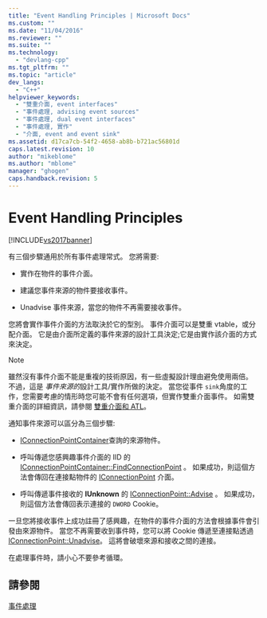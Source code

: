 ```yaml
---
title: "Event Handling Principles | Microsoft Docs"
ms.custom: ""
ms.date: "11/04/2016"
ms.reviewer: ""
ms.suite: ""
ms.technology: 
  - "devlang-cpp"
ms.tgt_pltfrm: ""
ms.topic: "article"
dev_langs: 
  - "C++"
helpviewer_keywords: 
  - "雙重介面, event interfaces"
  - "事件處理, advising event sources"
  - "事件處理, dual event interfaces"
  - "事件處理, 實作"
  - "介面, event and event sink"
ms.assetid: d17ca7cb-54f2-4658-ab8b-b721ac56801d
caps.latest.revision: 10
author: "mikeblome"
ms.author: "mblome"
manager: "ghogen"
caps.handback.revision: 5
---
```

# Event Handling Principles
[!INCLUDE[vs2017banner](../assembler/inline/includes/vs2017banner.md)]

有三個步驟通用於所有事件處理常式。  您將需要:  
  
-   實作在物件的事件介面。  
  
-   建議您事件來源的物件要接收事件。  
  
-   Unadvise 事件來源，當您的物件不再需要接收事件。  
  
 您將會實作事件介面的方法取決於它的型別。  事件介面可以是雙重 vtable，或分配介面。  它是由介面所定義的事件來源的設計工具決定;它是由實作該介面的方式來決定。  
  
> [!NOTE]
>  雖然沒有事件介面不能是重複的技術原因，有一些虛擬設計理由避免使用兩倍。  不過，這是 *事件來源的*設計工具\/實作所做的決定。  當您從事件 `sink`角度的工作，您需要考慮的情形時您可能不會有任何選項，但實作雙重介面事件。  如需雙重介面的詳細資訊，請參閱 [雙重介面和 ATL](../atl/dual-interfaces-and-atl.md)。  
  
 通知事件來源可以區分為三個步驟:  
  
-   [IConnectionPointContainer](http://msdn.microsoft.com/library/windows/desktop/ms683857)查詢的來源物件。  
  
-   呼叫傳遞您感興趣事件介面的 IID 的 [IConnectionPointContainer::FindConnectionPoint](http://msdn.microsoft.com/library/windows/desktop/ms692476) 。  如果成功，則這個方法會傳回在連接點物件的 [IConnectionPoint](http://msdn.microsoft.com/library/windows/desktop/ms694318) 介面。  
  
-   呼叫傳遞事件接收的 **IUnknown** 的 [IConnectionPoint::Advise](http://msdn.microsoft.com/library/windows/desktop/ms678815) 。  如果成功，則這個方法會傳回表示連接的 `DWORD` Cookie。  
  
 一旦您將接收事件上成功註冊了感興趣，在物件的事件介面的方法會根據事件會引發由來源物件。  當您不再需要收到事件時，您可以將 Cookie 傳遞至連接點透過 [IConnectionPoint::Unadvise](http://msdn.microsoft.com/library/windows/desktop/ms686608)。  這將會破壞來源和接收之間的連接。  
  
 在處理事件時，請小心不要參考循環。  
  
## 請參閱  
 [事件處理](../atl/event-handling-and-atl.md)